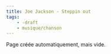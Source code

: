 ```yaml
---
title: Joe Jackson - Steppin out
tags:
    - -draft
    - musique/chanson
---
```


Page créée automatiquement, mais vide.
